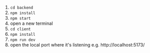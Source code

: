 1. `cd backend`
2. `npm install`
3. `npm start`
4. open a new terminal
5. `cd client`
6. `npm install`
7. `npm run dev`
8. open the local port where it's listening
    e.g. http://localhost:5173/